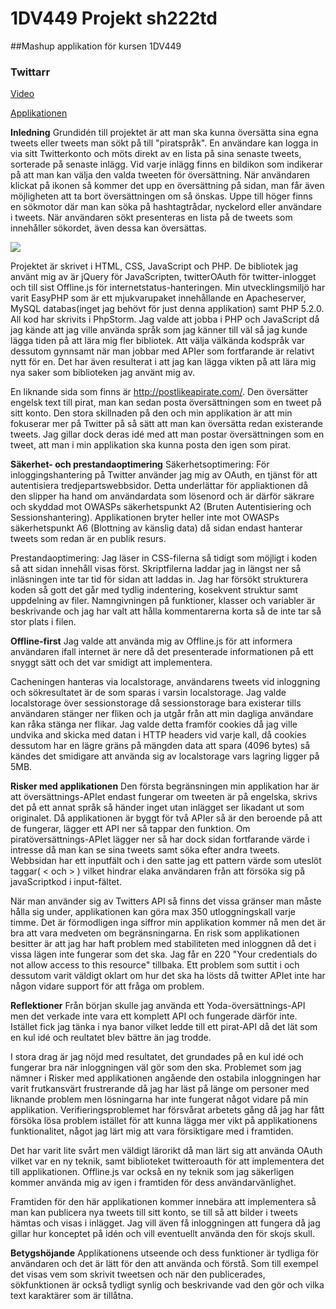 # 1DV449 Projekt sh222td 

##Mashup applikation för kursen 1DV449

### Twittarr

[Video](https://vimeo.com/151878425)

[Applikationen](http://sandrahansson.net/twittarr/)

<strong>Inledning</strong>
Grundidén till projektet är att man ska kunna översätta sina egna tweets eller tweets man sökt på till "piratspråk". En användare kan logga in via sitt Twitterkonto och möts direkt av en lista på sina senaste tweets, sorterade på senaste inlägg. Vid varje inlägg finns en bildikon som indikerar på att man kan välja den valda tweeten för översättning. När användaren klickat på ikonen så kommer det upp en översättning på sidan, man får även möjligheten att ta bort översättningen om så önskas. Uppe till höger finns en sökmotor där man kan söka på hashtagtrådar, nyckelord eller användare i tweets. När användaren sökt presenteras en lista på de tweets som innehåller sökordet, även dessa kan översättas.

<img src='https://github.com/sh222td/1DV449-sh222td-projekt/blob/master/img/Schematiskt%20fl%C3%B6de.jpg'>

Projektet är skrivet i HTML, CSS, JavaScript och PHP. De bibliotek jag använt mig av är jQuery för JavaScripten, twitterOAuth för twitter-inlogget och till sist Offline.js för internetstatus-hanteringen. Min utvecklingsmiljö har varit EasyPHP som är ett mjukvarupaket innehållande en Apacheserver, MySQL databas(inget jag behövt för just denna applikation) samt PHP 5.2.0. All kod har skrivits i PhpStorm. Jag valde att jobba i PHP och JavaScript då jag kände att jag ville använda språk som jag känner till väl så jag kunde lägga tiden på att lära mig fler bibliotek. Att välja välkända kodspråk var dessutom gynnsamt när man jobbar med APIer som fortfarande är relativt nytt för en. Det har även resulterat i att jag kan lägga vikten på att lära mig nya saker som biblioteken jag använt mig av.

En liknande sida som finns är http://postlikeapirate.com/. Den översätter engelsk text till pirat, man kan sedan posta översättningen som en tweet på sitt konto. Den stora skillnaden på den och min applikation är att min fokuserar mer på Twitter på så sätt att man kan översätta redan existerande tweets. Jag gillar dock deras idé med att man postar översättningen som en tweet, att man i min applikation ska kunna posta den igen som pirat. 

<strong>Säkerhet- och prestandaoptimering</strong>
Säkerhetsoptimering: För inloggingshantering på Twitter använder jag mig av OAuth, en tjänst för att autentisiera tredjepartswebbsidor. Detta underlättar för appliaktionen då den slipper ha hand om användardata som lösenord och är därför säkrare och skyddad mot OWASPs säkerhetspunkt A2 (Bruten Autentisiering och Sessionshantering). Applikationen bryter heller inte mot OWASPs säkerhetspunkt A6 (Blottning av känslig data) då sidan endast hanterar tweets som redan är en publik resurs.

Prestandaoptimering: Jag läser in CSS-filerna så tidigt som möjligt i koden så att sidan innehåll visas först. Skriptfilerna laddar jag in längst ner så inläsningen inte tar tid för sidan att laddas in. 
Jag har försökt strukturera koden så gott det går med tydlig indentering, kosekvent struktur samt uppdelning av filer. Namngivningen på funktioner, klasser och variabler är beskrivande och jag har valt att hålla kommentarerna korta så de inte tar så stor plats i filen.

<strong>Offline-first</strong>
Jag valde att använda mig av Offline.js för att informera användaren ifall internet är nere då det presenterade informationen på ett snyggt sätt och det var smidigt att implementera.

Cacheningen hanteras via localstorage, användarens tweets vid inloggning och sökresultatet är de som sparas i varsin localstorage. Jag valde localstorage över sessionstorage då sessionstorage bara existerar tills användaren stänger ner fliken och ja utgår från att min dagliga användare kan råka stänga ner flikar. Jag valde detta framför cookies då jag ville undvika and skicka med datan i HTTP headers vid varje kall, då cookies dessutom har en lägre gräns på mängden data att spara (4096 bytes) så kändes det smidigare att använda sig av localstorage vars lagring ligger på 5MB.

<strong>Risker med applikationen</strong>
Den första begränsningen min applikation har är att översättnings-APIet endast fungerar om tweeten är på engelska, skrivs det på ett annat språk så händer inget utan inlägget ser likadant ut som originalet.
Då applikationen är byggt för två APIer så är den beroende på att de fungerar, lägger ett API ner så tappar den funktion. Om piratöversättnings-APIet lägger ner så har dock sidan fortfarande värde i intresse då man kan se sina tweets samt söka efter andra tweets.
Webbsidan har ett inputfält och i den satte jag ett pattern värde som uteslöt taggar( < och > ) vilket hindrar elaka användaren från att försöka sig på javaScriptkod i input-fältet.

När man använder sig av Twitters API så finns det vissa gränser man måste hålla sig under, applikationen kan göra max 350 utloggningskall varje timme. Det är förmodligen inga siffror min applikation kommer nå men det är bra att vara medveten om begränsningarna.
En risk som applikationen besitter är att jag har haft problem med stabiliteten med inloggnen då det i vissa lägen inte fungerar som det ska. Jag får en 220 "Your credentials do not allow access to this resource" tillbaka. Ett problem som suttit i och dessutom varit väldigt oklart om hur det ska ha lösts då twitter APIet inte har någon vidare support för att fråga om problem. 

<strong>Reflektioner</strong>
Från början skulle jag använda ett Yoda-översättnings-API men det verkade inte vara ett komplett API och fungerade därför inte. Istället fick jag tänka i nya banor vilket ledde till ett pirat-API då det lät som en kul idé och reultatet blev bättre än jag trodde.

I stora drag är jag nöjd med resultatet, det grundades på en kul idé och fungerar bra när inloggningen väl gör som den ska. Problemet som jag nämner i Risker med applikationen angående den ostabila inloggningen har varit frutkansvärt frustrerande då jag har läst på länge om personer med liknande problem men lösningarna har inte fungerat något vidare på min applikation. Verifieringsproblemet har försvårat arbetets gång då jag har fått försöka lösa problem istället för att kunna lägga mer vikt på applikationens funktionalitet, något jag lärt mig att vara försiktigare med i framtiden.

Det har varit lite svårt men väldigt lärorikt då man lärt sig att använda OAuth vilket var en ny teknik, samt biblioteket twitteroauth för att implementera det till applikationen. Offline.js var också en ny teknik som jag säkerligen kommer använda mig av igen i framtiden för dess användarvänlighet. 

Framtiden för den här applikationen kommer innebära att implementera så man kan publicera nya tweets till sitt konto, se till så att bilder i tweets hämtas och visas i inlägget. Jag vill även få inloggningen att fungera då jag gillar hur konceptet på idén och vill eventuellt använda den för skojs skull.

<strong>Betygshöjande</strong>
Applikationens utseende och dess funktioner är tydliga för användaren och det är lätt för den att använda och förstå. Som till exempel det visas vem som skrivit tweetsen och när den publicerades, sökfunktionen är också tydligt synlig och beskrivande vad den gör och vilka text karaktärer som är tillåtna.

